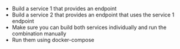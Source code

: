 - Build a service 1 that provides an endpoint
- Build a service 2 that provides an endpoint that uses the service 1 endpoint
- Make sure you can build both services individually and run the combination manually
- Run them using docker-compose